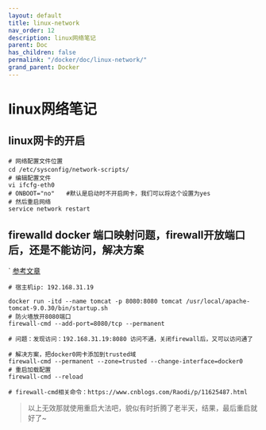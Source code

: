 ```yaml
---
layout: default
title: linux-network
nav_order: 12
description: linux网络笔记
parent: Doc
has_children: false
permalink: "/docker/doc/linux-network/"
grand_parent: Docker
---
```


# linux网络笔记

## linux网卡的开启

```shell
# 网络配置文件位置
cd /etc/sysconfig/network-scripts/　
# 编辑配置文件
vi ifcfg-eth0 
# ONBOOT="no"　　#默认是启动时不开启网卡，我们可以将这个设置为yes
# 然后重启网络
service network restart
```

## firewalld docker 端口映射问题，firewall开放端口后，还是不能访问，解决方案

` [参考文章](http://t.csdn.cn/Xo6XZ)

```shell
# 宿主机ip: 192.168.31.19
 
docker run -itd --name tomcat -p 8080:8080 tomcat /usr/local/apache-tomcat-9.0.30/bin/startup.sh
# 防火墙放开8080端口
firewall-cmd --add-port=8080/tcp --permanent
 
# 问题：发现访问：192.168.31.19:8080 访问不通，关闭firewall后，又可以访问通了
 
# 解决方案，把docker0网卡添加到trusted域
firewall-cmd --permanent --zone=trusted --change-interface=docker0
# 重启加载配置
firewall-cmd --reload
 
# firewall-cmd相关命令：https://www.cnblogs.com/Raodi/p/11625487.html
```

> 以上无效那就使用重启大法吧，貌似有时折腾了老半天，结果，最后重启就好了~
